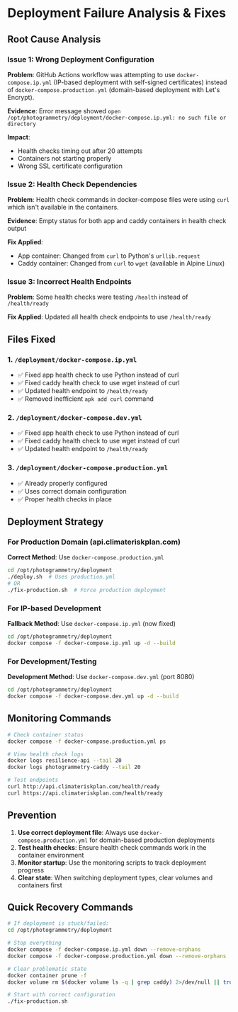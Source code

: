 # Deployment Failure Analysis & Fixes

## Root Cause Analysis

### Issue 1: Wrong Deployment Configuration
**Problem**: GitHub Actions workflow was attempting to use `docker-compose.ip.yml` (IP-based deployment with self-signed certificates) instead of `docker-compose.production.yml` (domain-based deployment with Let's Encrypt).

**Evidence**: Error message showed `open /opt/photogrammetry/deployment/docker-compose.ip.yml: no such file or directory`

**Impact**: 
- Health checks timing out after 20 attempts
- Containers not starting properly
- Wrong SSL certificate configuration

### Issue 2: Health Check Dependencies
**Problem**: Health check commands in docker-compose files were using `curl` which isn't available in the containers.

**Evidence**: Empty status for both app and caddy containers in health check output

**Fix Applied**:
- App container: Changed from `curl` to Python's `urllib.request`
- Caddy container: Changed from `curl` to `wget` (available in Alpine Linux)

### Issue 3: Incorrect Health Endpoints
**Problem**: Some health checks were testing `/health` instead of `/health/ready`

**Fix Applied**: Updated all health check endpoints to use `/health/ready`

## Files Fixed

### 1. `/deployment/docker-compose.ip.yml`
- ✅ Fixed app health check to use Python instead of curl
- ✅ Fixed caddy health check to use wget instead of curl
- ✅ Updated health endpoint to `/health/ready`
- ✅ Removed inefficient `apk add curl` command

### 2. `/deployment/docker-compose.dev.yml`  
- ✅ Fixed app health check to use Python instead of curl
- ✅ Fixed caddy health check to use wget instead of curl
- ✅ Updated health endpoint to `/health/ready`

### 3. `/deployment/docker-compose.production.yml`
- ✅ Already properly configured
- ✅ Uses correct domain configuration
- ✅ Proper health checks in place

## Deployment Strategy

### For Production Domain (api.climateriskplan.com)
**Correct Method**: Use `docker-compose.production.yml`
```bash
cd /opt/photogrammetry/deployment
./deploy.sh  # Uses production.yml
# OR
./fix-production.sh  # Force production deployment
```

### For IP-based Development
**Fallback Method**: Use `docker-compose.ip.yml` (now fixed)
```bash
cd /opt/photogrammetry/deployment  
docker compose -f docker-compose.ip.yml up -d --build
```

### For Development/Testing
**Development Method**: Use `docker-compose.dev.yml` (port 8080)
```bash
cd /opt/photogrammetry/deployment
docker compose -f docker-compose.dev.yml up -d --build
```

## Monitoring Commands

```bash
# Check container status
docker compose -f docker-compose.production.yml ps

# View health check logs
docker logs resilience-api --tail 20
docker logs photogrammetry-caddy --tail 20

# Test endpoints
curl http://api.climateriskplan.com/health/ready
curl https://api.climateriskplan.com/health/ready
```

## Prevention

1. **Use correct deployment file**: Always use `docker-compose.production.yml` for domain-based production deployments
2. **Test health checks**: Ensure health check commands work in the container environment
3. **Monitor startup**: Use the monitoring scripts to track deployment progress
4. **Clear state**: When switching deployment types, clear volumes and containers first

## Quick Recovery Commands

```bash
# If deployment is stuck/failed:
cd /opt/photogrammetry/deployment

# Stop everything
docker compose -f docker-compose.ip.yml down --remove-orphans
docker compose -f docker-compose.production.yml down --remove-orphans

# Clear problematic state
docker container prune -f
docker volume rm $(docker volume ls -q | grep caddy) 2>/dev/null || true

# Start with correct configuration
./fix-production.sh
```
